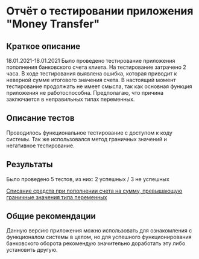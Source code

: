 # **Отчёт о тестировании приложения "Money Transfer"**

## **Краткое описание**
18.01.2021-18.01.2021 Было проведено тестирование приложения пополнения банковского счета клиета. На тестирование затрачено 2 часа. В ходе тестирования выявлена ошибка, которая приводит к неверной сумме итогового значения счета. 
В настоящий момент тестирование продолжать не имеет смысла, так как основная функция приложения не работоспособна. Предполагаю, что причина заключается в неправильных типах переменных. 

## **Описание тестов**
Проводилось функциональное тестирование с доступом к коду системы. Так же использовался метод граничных значений и негативное тестирование.

## **Результаты**
Было проведено 5 тестов, из них: 
2 успешных / 3 не успешных

[Списание средств при пополнении счета на сумму, превышающую граничные значения типа переменных](https://github.com/Arenzon/Java-1.2.1/issues/1)

## **Общие рекомендации**
Данную версию приложения можно использовать для ознакомления с функционалом системы в целом, но для успешного функционирования банковского оборота рекомендую значительно доработать эту либо установить другую.
